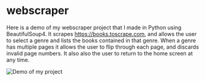 # webscraper
Here is a demo of my webscraper project that I made in Python using BeautifulSoup4. It scrapes https://books.toscrape.com, and allows the user to select a genre and lists the books contained in that genre. When a genre has multiple pages it allows the user to flip through each page, and discards invalid page numbers. It also also the user to return to the home screen at any time.

![Demo of my project](./webscraper.gif)
